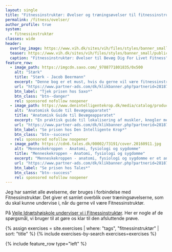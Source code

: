 ```yaml
---
layout: single
title: "Fitnessinstruktør: Øvelser og træningsøvelser til fitnessinstruktør"
permalink: /fitness/ovelser/
author_profile: true
system:
  - fitnessinstruktør
classes: wide
header:
  overlay_image: https://www.vih.dk/sites/vih/files/styles/banner_small/public/2K2A8073.JPG
  teaser: https://www.vih.dk/sites/vih/files/styles/banner_small/public/2K2A8073.JPG
  caption: "Fitnessinstruktør: Øvelser til Bevæg Dig For Livet Fitness"
feature_row:
  - image_path: https://imgcdn.saxo.com/_9788771801835/0x500
    alt: "Stærk"
    title: "Stærk - Jacob Beermann"
    excerpt: "Denne bog er et must, hvis du gerne vil være fitnessinstruktør? Jacob Beermann har med bogen _Stærk_ skrevet en rigtig god indføring i styrketræning. Her får du en god og grundig introduktion til, hvordan man styrketræner bedst."
    url: "https://www.partner-ads.com/dk/klikbanner.php?partnerid=28187&bannerid=43264&htmlurl=https://www.saxo.com/dk/staerk_jacob-beermann_haeftet_9788771801835"
    btn_label: "Tjek prisen hos Saxo*"
    btn_class: "btn--danger"
    rel: sponsored nofollow noopener
  - image_path: https://www.denintelligentekrop.dk/media/catalog/product/cache/1/image/1600x/9df78eab33525d08d6e5fb8d27136e95/a/n/anatomisk-guide-til-bevaegeapparatet-9788777499104-andrew-biel-gitte-bjerg-fuusager.jpg
    alt: "Anatomisk Guide til Bevægeapparatet"
    title: "Anatomisk Guide til Bevægeapparatet"
    excerpt: "En praktisk guide til lokalisering af muskler, knogler med mere. Før du kan få succes med at undersøge og behandle bevægeapparatet, er du nødt til først at kende dets opbygning og kunne lokalisere de relevante strukturer."
    url: "https://www.partner-ads.com/dk/klikbanner.php?partnerid=28187&bannerid=38484&htmlurl=https://www.denintelligentekrop.dk/anatomisk-guide-til-bevaegeapparatet-9788777499104"
    btn_label: "Se prisen hos Den Intelligente Krop*"
    btn_class: "btn--success"
    rel: sponsored nofollow noopener
  - image_path: https://cdn6.tales.dk/00002/73191/cover.20160911.jpg
    alt: "Menneskekroppen - Anatomi, fysiologi og sygdomme"
    title: "Menneskekroppen - Anatomi, fysiologi og sygdomme"
    excerpt: "Menneskekroppen - anatomi, fysiologi og sygdomme er et anatomisk atlas til mennesket i det 21. århundrede. Gennem de computergenererede 3d-billeder og fantastiske illustrationer kan man opleve menneskekroppen i hidtil uset detaljegrad og skønhed."
    url: "https://www.partner-ads.com/dk/klikbanner.php?partnerid=28187&bannerid=55214&htmlurl=https://bogreolen.dk/menneskekroppen_steve-parker_9788756784436"
    btn_label: "Se prisen hos Tales*"
    btn_class: "btn--success"
    rel: sponsored nofollow noopener
---
```


Jeg har samlet alle øvelserne, der bruges i forbindelse med Fitnessinstruktør. Det giver et samlet overblik over træningsøvelserne, som du skal kunne undervise i, når du gerne vil være Fitnessinstruktør.

På [Vejle Idrætshøjskole underviser vi i Fitnessinstruktør](https://www.vih.dk/fag/fitnessinstruktor). Her er nogle af de spørgsmål, vi bruger til at gøre os klar til den afsluttende prøve.

{% assign exercises = site.exercises | where: "tags", "fitnessinstruktør" | sort: "title" %}
{% include exercises-by-search exercises=exercises %}

{% include feature_row type="left" %}
